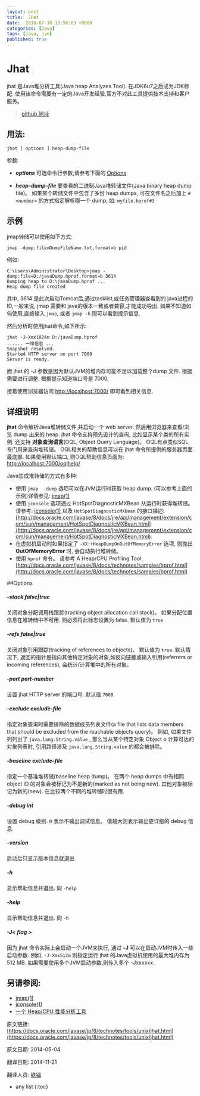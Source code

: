 ```yaml
---
layout: post
title:  JHat
date:  2018-07-16 13:50:03 +0800
categories: [Java]
tags: [java, jvm]
published: true
---
```


# Jhat

jhat 是Java堆分析工具(Java heap Analyzes Tool). 在JDK6u7之后成为JDK标配. 使用该命令需要有一定的Java开发经验,官方不对此工具提供技术支持和客户服务。

> [github 地址](https://github.com/cncounter/translation/edit/master/tiemao_2014/jhat/jhat.md)

## 用法: ##
	
	jhat [ options ] heap-dump-file

参数: 

- ***options*** 可选命令行参数,请参考下面的 [Options](#Options)

- ***heap-dump-file***   要查看的二进制Java堆转储文件(Java binary heap dump file)。 如果某个转储文件中包含了多份 heap dumps, 可在文件名之后加上 `#<number>` 的方式指定解析哪一个 dump, 如: `myfile.hprof#3`


## 示例 ##

jmap转储可以使用如下方式: 

	jmap -dump:file=DumpFileName.txt,format=b pid
	
例如: 

	C:\Users\Administrator\Desktop>jmap -dump:file=D:/javaDump.hprof,format=b 3614
	Dumping heap to D:\javaDump.hprof ...
	Heap dump file created

其中, 3614 是此次启动Tomcat后,通过tasklist,或任务管理器查看到的 java进程的ID,一般来说, jmap 需要和 java的版本一致或者兼容,才能成功导出. 如果不知道如何使用,直接输入 `jmap`, 或者 `jmap -h` 则可以看到提示信息.

然后分析时使用jhat命令,如下所示:

	jhat -J-Xmx1024m D:/javaDump.hprof
	...... 一堆信息 ...
	Snapshot resolved.
	Started HTTP server on port 7000
	Server is ready.


而 jhat 的 -J 参数是因为默认JVM的堆内存可能不足以加载整个dump 文件. 根据需要进行调整. 根据提示知道端口号是 7000,

接着使用浏览器访问 [http://localhost:7000/](http://localhost:7000/) 即可看到相关信息.

## 详细说明 ##

**jhat** 命令解析Java堆转储文件,并启动一个 web server. 然后用浏览器来查看/浏览 dump 出来的 heap.  jhat 命令支持预先设计的查询, 比如显示某个类的所有实例. 还支持 **对象查询语言**(OQL, Object Query Language)。 OQL有点类似SQL,专门用来查询堆转储。 OQL相关的帮助信息可以在 jhat 命令所提供的服务器页面最底部. 如果使用默认端口, 则OQL帮助信息页面为: [http://localhost:7000/oqlhelp/](http://localhost:7000/oqlhelp/)

Java生成堆转储的方式有多种:

- 使用 `jmap  -dump` 选项可以在JVM运行时获取 heap dump. (可以参考上面的示例)详情参见: [jmap(1)](https://docs.oracle.com/javase/jp/8/technotes/tools/unix/jmap.html#CEGBCFBC)
- 使用 `jconsole` 选项通过 HotSpotDiagnosticMXBean 从运行时获得堆转储。 请参考: [jconsole(1)](https://docs.oracle.com/javase/jp/8/technotes/tools/unix/jconsole.html#CACDDJCH) 以及 `HotSpotDiagnosticMXBean` 的接口描述: [http://docs.oracle.com/javase/8/docs/jre/api/management/extension/com/sun/management/HotSpotDiagnosticMXBean.html](http://docs.oracle.com/javase/8/docs/jre/api/management/extension/com/sun/management/HotSpotDiagnosticMXBean.html).  
- 在虚拟机启动时如果指定了 `-XX:+HeapDumpOnOutOfMemoryError` 选项, 则抛出 **OutOfMemoryError** 时, 会自动执行堆转储。
- 使用 `hprof` 命令。 请参考 A Heap/CPU Profiling Tool:  [http://docs.oracle.com/javase/8/docs/technotes/samples/hprof.html](http://docs.oracle.com/javase/8/docs/technotes/samples/hprof.html)


##<a name="Options">Options</a>

##### -stack false|true

关闭对象分配调用栈跟踪(tracking object allocation call stack)。 如果分配位置信息在堆转储中不可用. 则必须将此标志设置为 false. 默认值为 `true`.

##### -refs false|true

关闭对象引用跟踪(tracking of references to objects)。 默认值为 `true`. 默认情况下, 返回的指针是指向其他特定对象的对象,如反向链接或输入引用(referrers or incoming references), 会统计/计算堆中的所有对象。

##### -port port-number

设置 jhat HTTP server 的端口号. 默认值 `7000`.

##### -exclude exclude-file

指定对象查询时需要排除的数据成员列表文件(a file that lists data members that should be excluded from the reachable objects query)。 例如, 如果文件列列出了 `java.lang.String.value` , 那么当从某个特定对象 Object o 计算可达的对象列表时, 引用路径涉及 `java.lang.String.value` 的都会被排除。

##### -baseline exclude-file

指定一个基准堆转储(baseline heap dump)。 在两个 heap dumps 中有相同 object ID 的对象会被标记为不是新的(marked as not being new). 其他对象被标记为新的(new). 在比较两个不同的堆转储时很有用.

##### -debug int

设置 debug 级别. `0` 表示不输出调试信息。 值越大则表示输出更详细的 debug 信息.

##### -version

启动后只显示版本信息就退出

##### -h

显示帮助信息并退出. 同 `-help`

##### -help

显示帮助信息并退出. 同 `-h`

##### -J< flag > 

因为 jhat 命令实际上会启动一个JVM来执行, 通过 **-J** 可以在启动JVM时传入一些启动参数<flag>. 例如, `-J-Xmx512m` 则指定运行 jhat 的Java虚拟机使用的最大堆内存为 512 MB. 如果需要使用多个JVM启动参数,则传入多个 -Jxxxxxx.

## 另请参阅: ##

* [jmap(1)](https://docs.oracle.com/javase/jp/8/technotes/tools/unix/jmap.html#CEGBCFBC)
* [jconsole(1)](https://docs.oracle.com/javase/jp/8/technotes/tools/unix/jconsole.html#CACDDJCH)
* [一个 Heap/CPU 性能分析工具](http://docs.oracle.com/javase/8/docs/technotes/samples/hprof.html)

原文链接: [https://docs.oracle.com/javase/jp/8/technotes/tools/unix/jhat.html](https://docs.oracle.com/javase/jp/8/technotes/tools/unix/jhat.html)

原文日期: 2014-05-04

翻译日期: 2014-11-21

翻译人员: [铁锚](http://blog.csdn.net/renfufei)

* any list
{:toc}